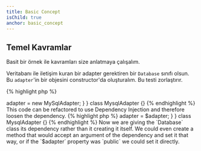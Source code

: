```yaml
---
title: Basic Concept
isChild: true
anchor: basic_concept
---
```


## Temel Kavramlar

Basit bir örnek ile kavramları size anlatmaya çalışalım.

Veritabanı ile iletişim kuran bir adapter gerektiren bir `Database` sınıfı olsun.
Bu `adapter`'in bir objesini constructor'da oluşturalım. Bu testi zorlaştırır.

{% highlight php %}
<?php
namespace Database;

class Database
{
    protected $adapter;

    public function __construct()
    {
        $this->adapter = new MySqlAdapter;
    }
}

class MysqlAdapter {}
{% endhighlight %}

This code can be refactored to use Dependency Injection and therefore loosen the dependency.

{% highlight php %}
<?php
namespace Database;

class Database
{
    protected $adapter;

    public function __construct(MySqlAdapter $adapter)
    {
        $this->adapter = $adapter;
    }
}

class MysqlAdapter {}
{% endhighlight %}

Now we are giving the `Database` class its dependency rather than it creating it itself. We could even create a method
that would accept an argument of the dependency and set it that way, or if the `$adapter` property was `public` we could
set it directly.